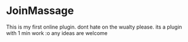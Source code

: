 # JoinMassage
This is my first online plugin. dont hate on the wualty please. its a plugin with 1 min work :o any ideas are welcome
